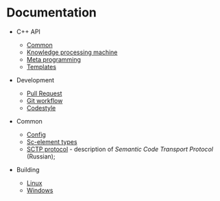 # Documentation
- C++ API
    * [Common](cpp/common.md)
    * [Knowledge processing machine](cpp/kpm.md)
    * [Meta programming](cpp/cpp-meta.md)
    * [Templates](cpp/templates.md)

- Development
    * [Pull Request](dev/pr.md)
    * [Git workflow](dev/git-workflow.md)
    * [Codestyle](dev/codestyle.md)

- Common
    * [Config](other/config.md)
    * [Sc-element types](cpp/el_types.md)
    * [SCTP protocol](net/sctp.md) - description of *Semantic Code Transport Protocol* (Russian);

- Building
    * [Linux](build/linux-build.md)
    * [Windows](build/windows-build.md)
